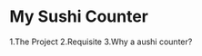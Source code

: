 <h1>My Sushi Counter</h1>
<summary>
1.The Project
  2.Requisite
   3.Why a aushi counter?
</summary>
